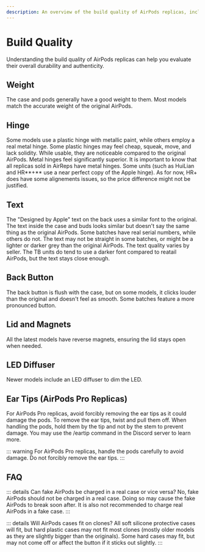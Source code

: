 ```yaml
---
description: An overview of the build quality of AirPods replicas, including aspects such as weight, hinge type, text accuracy, back button, lid and magnets, LED diffuser, and handling tips for AirPods Pro replicas.
---
```


# Build Quality

Understanding the build quality of AirPods replicas can help you evaluate their overall durability and authenticity.

## Weight

The case and pods generally have a good weight to them. Most models match the accurate weight of the original AirPods.

## Hinge

Some models use a plastic hinge with metallic paint, while others employ a real metal hinge. Some plastic hinges may feel cheap, squeak, move, and lack solidity. While usable, they are noticeable compared to the original AirPods. Metal hinges feel significantly superior.
It is important to know that all replicas sold in AirReps have metal hinges. Some units (such as HuiLian and HR**+** use a near perfect copy of the Apple hinge). As for now, HR+ does have some alignements issues, so the price difference might not be justified.

## Text

The "Designed by Apple" text on the back uses a similar font to the original. The text inside the case and buds looks similar but doesn't say the same thing as the original AirPods. Some batches have real serial numbers, while others do not. The text may not be straight in some batches, or might be a lighter or darker grey than the original AirPods. The text quality varies by seller. The TB units do tend to use a darker font compared to reatail AirPods, but the text stays close enough.

## Back Button

The back button is flush with the case, but on some models, it clicks louder than the original and doesn't feel as smooth. Some batches feature a more pronounced button.

## Lid and Magnets

All the latest models have reverse magnets, ensuring the lid stays open when needed.

## LED Diffuser

Newer models include an LED diffuser to dim the LED.

## Ear Tips (AirPods Pro Replicas)

For AirPods Pro replicas, avoid forcibly removing the ear tips as it could damage the pods. To remove the ear tips, twist and pull them off. When handling the pods, hold them by the tip and not by the stem to prevent damage. You may use the /eartip command in the Discord server to learn more.

::: warning
For AirPods Pro replicas, handle the pods carefully to avoid damage. Do not forcibly remove the ear tips.
:::

## FAQ

::: details Can fake AirPods be charged in a real case or vice versa?
No, fake AirPods should not be charged in a real case. Doing so may cause the fake AirPods to break soon after. It is also not recommended to charge real AirPods in a fake case.
:::

::: details Will AirPods cases fit on clones?
All soft silicone protective cases will fit, but hard plastic cases may not fit most clones (mostly older models as they are slightly bigger than the originals). Some hard cases may fit, but may not come off or affect the button if it sticks out slightly.
:::
